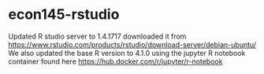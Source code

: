 # econ145-rstudio
Updated R studio server to 1.4.1717 downloaded it from https://www.rstudio.com/products/rstudio/download-server/debian-ubuntu/
We also updated the base R version to 4.1.0 using the jupyter R notebook container found here https://hub.docker.com/r/jupyter/r-notebook  

